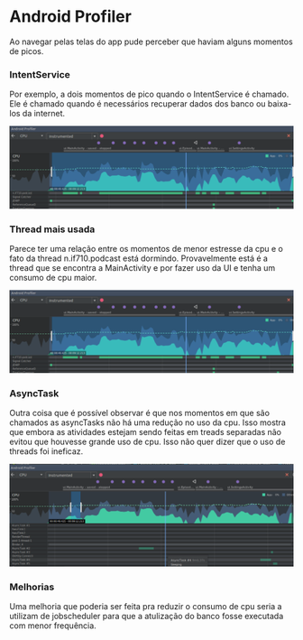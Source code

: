 # Android Profiler

Ao navegar pelas telas do app pude perceber que haviam alguns momentos de picos.

### IntentService
Por exemplo, a dois momentos de pico quando o IntentService é chamado. Ele é chamado quando é necessários recuperar dados dos banco ou baixa-los da internet.

![CPU1](https://github.com/amnv/exercicio-podcast/blob/master/img/CpuMostrandon_if710_podcast.png)

### Thread mais usada

Parece ter uma relação entre os momentos de menor estresse da cpu e o fato da thread n.if710.podcast está dormindo. Provavelmente está é a thread que se encontra a MainActivity e por fazer uso da UI e tenha um consumo de cpu maior.

![CPU2](https://github.com/amnv/exercicio-podcast/blob/master/img/CpuMostrandon_if710_podcast.png)

### AsyncTask

Outra coisa que é possível observar é que nos momentos em que são chamados as asyncTasks não há uma redução no uso da cpu. Isso mostra que embora as atividades estejam sendo feitas em treads separadas não evitou que houvesse grande uso de cpu. Isso não quer dizer que o uso de threads foi ineficaz.

![CPU3](https://github.com/amnv/exercicio-podcast/blob/master/img/CpuAsyncTasks.png)

### Melhorias

Uma melhoria que poderia ser feita pra reduzir o consumo de cpu seria a utilizam de jobscheduler para que a atulização do banco fosse executada com menor frequência.
